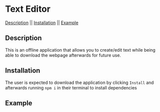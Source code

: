 # Text Editor

[Description](#description) || [Installation](#installation) || [Example](#example) 

## Description

This is an offline application that allows you to create/edit text while being able to download the webpage afterwards for future use.

## Installation

The user is expected to download the application by clicking `Install` and afterwards running `npm i` in their terminal to install dependencies

## Example 